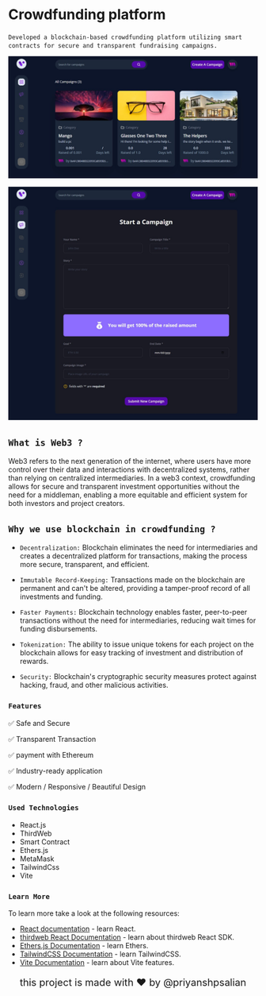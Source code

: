 # Crowdfunding platform

`Developed a blockchain-based crowdfunding platform utilizing smart contracts for secure and transparent fundraising campaigns.`


![img](images_for_preview/1.jpg)

![img](images_for_preview/2.jpg)

## `What is Web3 ?`

Web3 refers to the next generation of the internet, where users have more control over their data and interactions with decentralized systems, rather than relying on centralized intermediaries. In a web3 context, crowdfunding allows for secure and transparent investment opportunities without the need for a middleman, enabling a more equitable and efficient system for both investors and project creators.

## `Why we use blockchain in crowdfunding ?`

* `Decentralization:` Blockchain eliminates the need for intermediaries and creates a decentralized platform for transactions, making the process more secure, transparent, and efficient.

* `Immutable Record-Keeping:` Transactions made on the blockchain are permanent and can't be altered, providing a tamper-proof record of all investments and funding.

* `Faster Payments:` Blockchain technology enables faster, peer-to-peer transactions without the need for intermediaries, reducing wait times for funding disbursements.

* `Tokenization:` The ability to issue unique tokens for each project on the blockchain allows for easy tracking of investment and distribution of rewards.

* `Security:` Blockchain's cryptographic security measures protect against hacking, fraud, and other malicious activities.

### `Features` 
  
  ✅ Safe and Secure

  ✅ Transparent Transaction

  ✅ payment with Ethereum

  ✅ Industry-ready application

  ✅ Modern / Responsive / Beautiful  Design


### `Used Technologies`

* React.js
* ThirdWeb
* Smart Contract
* Ethers.js
* MetaMask
* TailwindCss
* Vite

### `Learn More`

To learn more take a look at the following resources:

- [React documentation](https://reactjs.org/) - learn React.
- [thirdweb React Documentation](https://docs.thirdweb.com/react) - learn about thirdweb React SDK.
- [Ethers.js Documentation](https://docs.ethers.org/v5/) - learn Ethers.
- [TailwindCSS Documentation](https://tailwindcss.com/) - learn TailwindCSS.
- [Vite Documentation](https://vitejs.dev/guide/) - learn about Vite features.

<p style="text-align: center;font-size:1.25rem">this project is made with ♥ by <a href="https://github.com/priyanshpsalian" target="_blank" style="color:light-blue;text-decoration:none">@priyanshpsalian</a></p>
